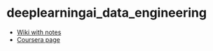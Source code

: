 # deeplearningai_data_engineering

- [Wiki with notes](https://github.com/simoneghezzi/aws_data_engineering/wiki)
- [Coursera page](https://www.coursera.org/professional-certificates/data-engineering)
